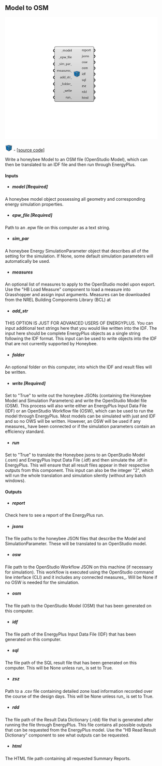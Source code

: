 ## Model to OSM

![](../../images/components/Model_to_OSM.png)

![](../../images/icons/Model_to_OSM.png) - [[source code]](https://github.com/ladybug-tools/honeybee-grasshopper-energy/blob/master/honeybee_grasshopper_energy/src//HB%20Model%20to%20OSM.py)


Write a honeybee Model to an OSM file (OpenStudio Model), which can then be translated to an IDF file and then run through EnergyPlus. 



#### Inputs
* ##### model [Required]
A honeybee model object possessing all geometry and corresponding energy simulation properties. 
* ##### epw_file [Required]
Path to an .epw file on this computer as a text string. 
* ##### sim_par 
A honeybee Energy SimulationParameter object that describes all of the setting for the simulation. If None, some default simulation parameters will automatically be used. 
* ##### measures 
An optional list of measures to apply to the OpenStudio model upon export. Use the "HB Load Measure" component to load a measure into Grasshopper and assign input arguments. Measures can be downloaded from the NREL Building Components Library (BCL) at 
* ##### add_str 
THIS OPTION IS JUST FOR ADVANCED USERS OF ENERGYPLUS. You can input additional text strings here that you would like written into the IDF.  The input here should be complete EnergyPlus objects as a single string following the IDF format. This input can be used to write objects into the IDF that are not currently supported by Honeybee. 
* ##### folder 
An optional folder on this computer, into which the IDF and result files will be written. 
* ##### write [Required]
Set to "True" to write out the honeybee JSONs (containing the Honeybee Model and Simulation Parameters) and write the OpenStudio Model file (OSM). This process will also write either an EnergyPlus Input Data File (IDF) or an OpenStudio Workflow file (OSW), which can be used to run the model through EnergyPlus. Most models can be simulated with just and IDF and so no OWS will be written. However, an OSW will be used if any measures_ have been connected or if the simulation parameters contain an efficiency standard. 
* ##### run 
Set to "True" to translate the Honeybee jsons to an OpenStudio Model (.osm) and EnergyPlus Input Data File (.idf) and then simulate the .idf in EnergyPlus. This will ensure that all result files appear in their respective outputs from this component. 
This input can also be the integer "2", which will run the whole translation and simulation silently (without any batch windows). 

#### Outputs
* ##### report
Check here to see a report of the EnergyPlus run. 
* ##### jsons
The file paths to the honeybee JSON files that describe the Model and SimulationParameter. These will be translated to an OpenStudio model. 
* ##### osw
File path to the OpenStudio Workflow JSON on this machine (if necessary for simulation). This workflow is executed using the OpenStudio command line interface (CLI) and it includes any connected measures_. Will be None if no OSW is needed for the simulation. 
* ##### osm
The file path to the OpenStudio Model (OSM) that has been generated on this computer. 
* ##### idf
The file path of the EnergyPlus Input Data File (IDF) that has been generated on this computer. 
* ##### sql
The file path of the SQL result file that has been generated on this computer. This will be None unless run_ is set to True. 
* ##### zsz
Path to a .csv file containing detailed zone load information recorded over the course of the design days. This will be None unless run_ is set to True. 
* ##### rdd
The file path of the Result Data Dictionary (.rdd) file that is generated after running the file through EnergyPlus.  This file contains all possible outputs that can be requested from the EnergyPlus model. Use the "HB Read Result Dictionary" component to see what outputs can be requested. 
* ##### html
The HTML file path containing all requested Summary Reports. 